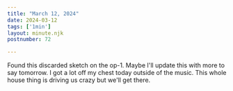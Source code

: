 ```yaml
---
title: "March 12, 2024"
date: 2024-03-12
tags: ['1min']
layout: minute.njk
postnumber: 72

---
```


Found this discarded sketch on the op-1. Maybe I'll update this with more to say tomorrow. I got a lot off my chest today outside of the music. This whole house thing is driving us crazy but we'll get there. 